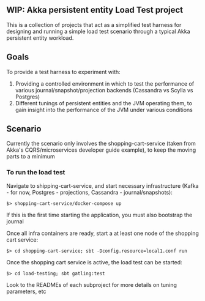 ## WIP: Akka persistent entity Load Test project

This is a collection of projects that act as a simplified test harness for designing and running a simple load
test scenario through a typical Akka persistent entity workload.

## Goals

To provide a test harness to experiment with:

1.  Providing a controlled environment in which to test the performance of various journal/snapshot/projection backends (Cassandra vs Scylla vs Postgres)
2.  Different tunings of persistent entities and the JVM operating them, to gain insight into the performance of the JVM under various conditions

## Scenario

Currently the scenario only involves the shopping-cart-service (taken from Akka's CQRS/microservices developer guide example), to keep the moving parts to a minimum

### To run the load test

Navigate to shipping-cart-service, and start necessary infrastructure (Kafka - for now, Postgres - projections, Cassandra - journal/snapshots):

```
$> shopping-cart-service/docker-compose up
```

If this is the first time starting the application, you must also bootstrap the journal

Once all infra containers are ready, start a at least one node of the shopping cart service:

```
$> cd shopping-cart-service; sbt -Dconfig.resource=local1.conf run
```

Once the shopping cart service is active, the load test can be started:

```
$> cd load-testing; sbt gatling:test
```

Look to the READMEs of each subproject for more details on tuning parameters, etc
